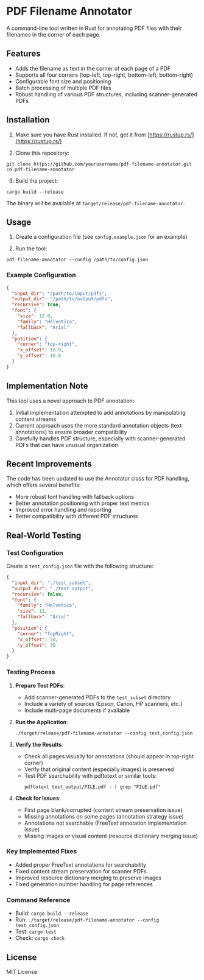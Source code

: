 # PDF Filename Annotator

A command-line tool written in Rust for annotating PDF files with their filenames in the corner of each page.

## Features

- Adds the filename as text in the corner of each page of a PDF
- Supports all four corners (top-left, top-right, bottom-left, bottom-right)
- Configurable font size and positioning
- Batch processing of multiple PDF files
- Robust handling of various PDF structures, including scanner-generated PDFs

## Installation

1. Make sure you have Rust installed. If not, get it from [https://rustup.rs/](https://rustup.rs/)

2. Clone this repository:
```
git clone https://github.com/yourusername/pdf-filename-annotator.git
cd pdf-filename-annotator
```

3. Build the project:
```
cargo build --release
```

The binary will be available at `target/release/pdf-filename-annotator`.

## Usage

1. Create a configuration file (see `config.example.json` for an example)

2. Run the tool:
```
pdf-filename-annotator --config /path/to/config.json
```

### Example Configuration

```json
{
  "input_dir": "/path/to/input/pdfs",
  "output_dir": "/path/to/output/pdfs",
  "recursive": true,
  "font": {
    "size": 12.0,
    "family": "Helvetica",
    "fallback": "Arial"
  },
  "position": {
    "corner": "top-right",
    "x_offset": 10.0,
    "y_offset": 10.0
  }
}
```

## Implementation Note

This tool uses a novel approach to PDF annotation:

1. Initial implementation attempted to add annotations by manipulating content streams
2. Current approach uses the more standard annotation objects (text annotations) to ensure broader compatibility
3. Carefully handles PDF structure, especially with scanner-generated PDFs that can have unusual organization

## Recent Improvements

The code has been updated to use the Annotator class for PDF handling, which offers several benefits:
- More robust font handling with fallback options
- Better annotation positioning with proper text metrics
- Improved error handling and reporting
- Better compatibility with different PDF structures

## Real-World Testing

### Test Configuration
Create a `test_config.json` file with the following structure:
```json
{
  "input_dir": "./test_subset",
  "output_dir": "./test_output",
  "recursive": false,
  "font": {
    "family": "Helvetica",
    "size": 12,
    "fallback": "Arial"
  },
  "position": {
    "corner": "TopRight",
    "x_offset": 50,
    "y_offset": 30
  }
}
```

### Testing Process
1. **Prepare Test PDFs**:
   - Add scanner-generated PDFs to the `test_subset` directory
   - Include a variety of sources (Epson, Canon, HP scanners, etc.)
   - Include multi-page documents if available

2. **Run the Application**:
   ```
   ./target/release/pdf-filename-annotator --config test_config.json
   ```

3. **Verify the Results**:
   - Check all pages visually for annotations (should appear in top-right corner)
   - Verify that original content (especially images) is preserved
   - Test PDF searchability with pdftotext or similar tools:
     ```
     pdftotext test_output/FILE.pdf - | grep "FILE.pdf"
     ```

4. **Check for Issues**:
   - First page blank/corrupted (content stream preservation issue)
   - Missing annotations on some pages (annotation strategy issue)
   - Annotations not searchable (FreeText annotation implementation issue)
   - Missing images or visual content (resource dictionary merging issue)

### Key Implemented Fixes
- Added proper FreeText annotations for searchability
- Fixed content stream preservation for scanner PDFs
- Improved resource dictionary merging to preserve images
- Fixed generation number handling for page references

### Command Reference
- Build: `cargo build --release`
- Run: `./target/release/pdf-filename-annotator --config test_config.json`
- Test: `cargo test`
- Check: `cargo check`

## License

MIT License